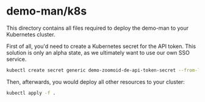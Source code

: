 # demo-man/k8s

This directory contains all files required to deploy the demo-man to your Kubernetes cluster.

First of all, you'd need to create a Kubernetes secret for the API token. This solution is only an 
alpha state, as we ultimately want to use our own SSO service.

```bash
kubectl create secret generic demo-zoomoid-de-api-token-secret --from-literal=token='<TOKEN>'
```

Then, afterwards, you would deploy all other resources to your cluster:

```bash
kubectl apply -f .
```